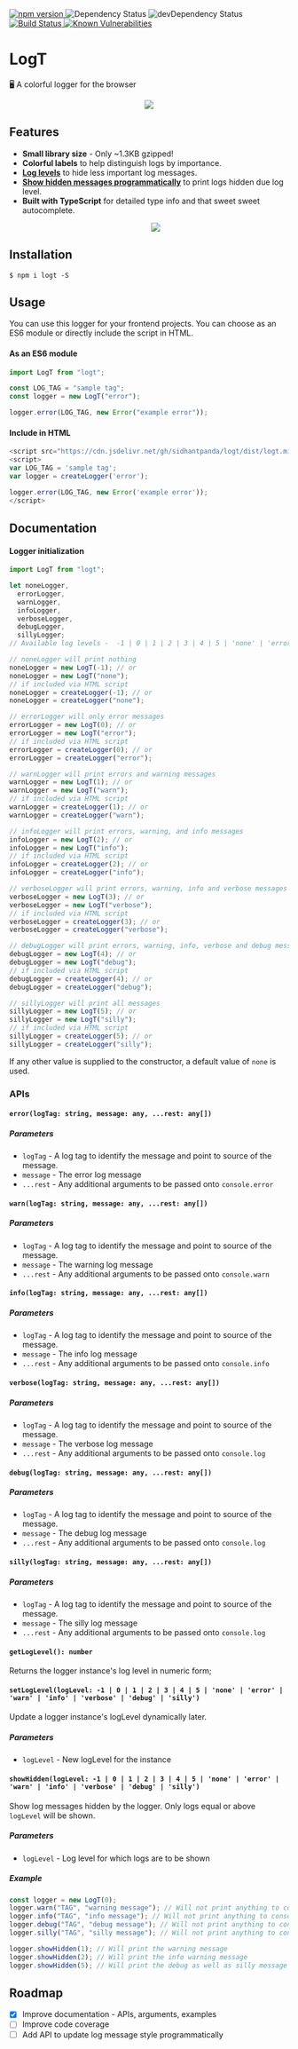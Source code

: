 <!-- Dependency Status -->
<a href="https://www.npmjs.com/package/logt">
  <img src="https://badge.fury.io/js/logt.svg" alt="npm version" />
</a>
<img src="https://david-dm.org/sidhantpanda/logt.svg" alt="Dependency Status" />
<!-- devDependency Status -->
<img src="https://david-dm.org/sidhantpanda/logt/dev-status.svg" alt="devDependency Status" />
<a href="https://travis-ci.org/sidhantpanda/logt">
  <img src="https://travis-ci.org/sidhantpanda/logt.svg?branch=master" alt="Build Status" />
</a>
<a href="https://snyk.io//test/github/sidhantpanda/logt?targetFile=package.json">
  <img src="https://snyk.io//test/github/sidhantpanda/logt/badge.svg?targetFile=package.json" alt="Known Vulnerabilities" data-canonical-src="https://snyk.io//test/github/sidhantpanda/logt?targetFile=package.json" style="max-width:100%;">
</a>

# LogT

🖥️ A colorful logger for the browser

<p align="center">
  <img src="https://i.imgur.com/efMwTMd.png" />
</p>

## Features

- **Small library size** - Only ~1.3KB gzipped!
- **Colorful labels** to help distinguish logs by importance.
- **[Log levels](#logger-initialization)** to hide less important log messages.
- **[Show hidden messages programmatically](#showhiddenloglevel--1--0--1--2--3--4--5--none--error--warn--info--verbose--debug--silly)** to print logs hidden due log level.
- **Built with TypeScript** for detailed type info and that sweet sweet autocomplete.
  <p align="center">
    <img src="https://media.giphy.com/media/ckNv6K3sRo8dWOUtH7/giphy.gif" />
  </p>

## Installation

```
$ npm i logt -S
```

## Usage

You can use this logger for your frontend projects. You can choose as an ES6 module or directly include the script in HTML.

#### As an ES6 module

```typescript
import LogT from "logt";

const LOG_TAG = "sample tag";
const logger = new LogT("error");

logger.error(LOG_TAG, new Error("example error"));
```

#### Include in HTML

```javascript
<script src="https://cdn.jsdelivr.net/gh/sidhantpanda/logt/dist/logt.min.js"></script>
<script>
var LOG_TAG = 'sample tag';
var logger = createLogger('error');

logger.error(LOG_TAG, new Error('example error'));
</script>
```

## Documentation

#### Logger initialization

```typescript
import LogT from "logt";

let noneLogger,
  errorLogger,
  warnLogger,
  infoLogger,
  verboseLogger,
  debugLogger,
  sillyLogger;
// Available log levels -  -1 | 0 | 1 | 2 | 3 | 4 | 5 | 'none' | 'error' | 'warn' | 'info' | 'verbose' | 'debug' | 'silly';

// noneLogger will print nothing
noneLogger = new LogT(-1); // or
noneLogger = new LogT("none");
// if included via HTML script
noneLogger = createLogger(-1); // or
noneLogger = createLogger("none");

// errorLogger will only error messages
errorLogger = new LogT(0); // or
errorLogger = new LogT("error");
// if included via HTML script
errorLogger = createLogger(0); // or
errorLogger = createLogger("error");

// warnLogger will print errors and warning messages
warnLogger = new LogT(1); // or
warnLogger = new LogT("warn");
// if included via HTML script
warnLogger = createLogger(1); // or
warnLogger = createLogger("warn");

// infoLogger will print errors, warning, and info messages
infoLogger = new LogT(2); // or
infoLogger = new LogT("info");
// if included via HTML script
infoLogger = createLogger(2); // or
infoLogger = createLogger("info");

// verboseLogger will print errors, warning, info and verbose messages
verboseLogger = new LogT(3); // or
verboseLogger = new LogT("verbose");
// if included via HTML script
verboseLogger = createLogger(3); // or
verboseLogger = createLogger("verbose");

// debugLogger will print errors, warning, info, verbose and debug messages
debugLogger = new LogT(4); // or
debugLogger = new LogT("debug");
// if included via HTML script
debugLogger = createLogger(4); // or
debugLogger = createLogger("debug");

// sillyLogger will print all messages
sillyLogger = new LogT(5); // or
sillyLogger = new LogT("silly");
// if included via HTML script
sillyLogger = createLogger(5); // or
sillyLogger = createLogger("silly");
```

If any other value is supplied to the constructor, a default value of `none` is used.

### APIs

#### `error(logTag: string, message: any, ...rest: any[])`

##### Parameters

- `logTag` - A log tag to identify the message and point to source of the message.
- `message` - The error log message
- `...rest` - Any additional arguments to be passed onto `console.error`

#### `warn(logTag: string, message: any, ...rest: any[])`

##### Parameters

- `logTag` - A log tag to identify the message and point to source of the message.
- `message` - The warning log message
- `...rest` - Any additional arguments to be passed onto `console.warn`

#### `info(logTag: string, message: any, ...rest: any[])`

##### Parameters

- `logTag` - A log tag to identify the message and point to source of the message.
- `message` - The info log message
- `...rest` - Any additional arguments to be passed onto `console.info`

#### `verbose(logTag: string, message: any, ...rest: any[])`

##### Parameters

- `logTag` - A log tag to identify the message and point to source of the message.
- `message` - The verbose log message
- `...rest` - Any additional arguments to be passed onto `console.log`

#### `debug(logTag: string, message: any, ...rest: any[])`

##### Parameters

- `logTag` - A log tag to identify the message and point to source of the message.
- `message` - The debug log message
- `...rest` - Any additional arguments to be passed onto `console.log`

#### `silly(logTag: string, message: any, ...rest: any[])`

##### Parameters

- `logTag` - A log tag to identify the message and point to source of the message.
- `message` - The silly log message
- `...rest` - Any additional arguments to be passed onto `console.log`

#### `getLogLevel(): number`

Returns the logger instance's log level in numeric form;

#### `setLogLevel(logLevel: -1 | 0 | 1 | 2 | 3 | 4 | 5 | 'none' | 'error' | 'warn' | 'info' | 'verbose' | 'debug' | 'silly')`

Update a logger instance's logLevel dynamically later.

##### Parameters

- `logLevel` - New logLevel for the instance

#### `showHidden(logLevel: -1 | 0 | 1 | 2 | 3 | 4 | 5 | 'none' | 'error' | 'warn' | 'info' | 'verbose' | 'debug' | 'silly')`

Show log messages hidden by the logger. Only logs equal or above `logLevel` will be shown.

##### Parameters

- `logLevel` - Log level for which logs are to be shown

##### Example

```typescript
const logger = new LogT(0);
logger.warn("TAG", "warning message"); // Will not print anything to console
logger.info("TAG", "info message"); // Will not print anything to console
logger.debug("TAG", "debug message"); // Will not print anything to console
logger.silly("TAG", "silly message"); // Will not print anything to console

logger.showHidden(1); // Will print the warning message
logger.showHidden(2); // Will print the info warning message
logger.showHidden(5); // Will print the debug as well as silly message
```

## Roadmap

- [x] Improve documentation - APIs, arguments, examples
- [ ] Improve code coverage
- [ ] Add API to update log message style programmatically
